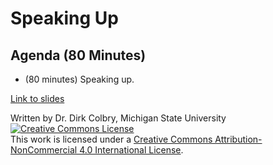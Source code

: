 # Speaking Up


## Agenda (80 Minutes)

- (80 minutes) Speaking up.

[Link to slides](https://docs.google.com/presentation/d/1qVjaKQSgm0jqjClwiBgMgbcZNrAXyknyCtuvZIMmtuQ/edit?usp=sharing)


Written by Dr. Dirk Colbry, Michigan State University
<a rel="license" href="http://creativecommons.org/licenses/by-nc/4.0/"><img alt="Creative Commons License" style="border-width:0" src="https://i.creativecommons.org/l/by-nc/4.0/88x31.png" /></a><br />This work is licensed under a <a rel="license" href="http://creativecommons.org/licenses/by-nc/4.0/">Creative Commons Attribution-NonCommercial 4.0 International License</a>.
